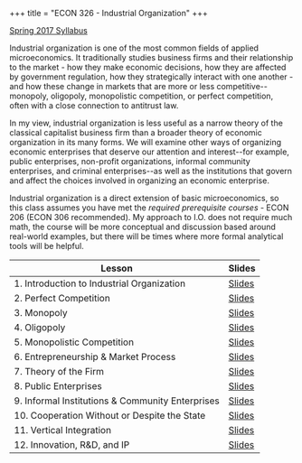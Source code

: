 +++
title = "ECON 326 - Industrial Organization"
+++

[Spring 2017 Syllabus](https://www.dropbox.com/s/bmq7s5rttjd7s20/ECON_326_Syllabus_Safner.pdf?dl=0)

Industrial organization is one of the most common fields of applied microeconomics. It traditionally studies business firms and their relationship to the market - how they make economic decisions, how they are affected by government regulation, how they strategically interact with one another - and how these change in markets that are more or less competitive--monopoly, oligopoly, monopolistic competition, or perfect competition, often with a close connection to antitrust law. 

In my view, industrial organization is less useful as a narrow theory of the classical capitalist business firm than a broader theory of economic organization in its many forms. We will examine other ways of organizing economic enterprises that deserve our attention and interest--for example, public enterprises, non-profit organizations, informal community enterprises, and criminal enterprises--as well as the institutions that govern and affect the choices involved in organizing an economic enterprise. 

Industrial organization is a direct extension of basic microeconomics, so this class assumes you have met the *required prerequisite courses* - ECON 206 (ECON 306 recommended). My approach to I.O. does not require much math, the course will be more conceptual and discussion based around real-world examples, but there will be times where more formal analytical tools will be helpful.  


| Lesson | Slides |
|---|---|
| 1. Introduction to Industrial Organization | [Slides](https://www.dropbox.com/s/4zwqvh4xhdq8bxh/1.%20Intro%20to%20IO.pdf?dl=0) |  
| 2. Perfect Competition | [Slides](https://www.dropbox.com/s/g0vef14nfy61c59/2.%20Perfect%20Competition.pdf?dl=0) |
| 3. Monopoly | [Slides](https://www.dropbox.com/s/etm0kvylijgej5m/3.%20Monopoly.pdf?dl=0) |
| 4. Oligopoly | [Slides](https://www.dropbox.com/s/7v8imjolb63feee/4.%20Oligopoly.pdf?dl=0) |
| 5. Monopolistic Competition | [Slides](https://www.dropbox.com/s/b1yecawvs2yoy24/5.%20Monopolistic%20Competition.pdf?dl=0) |
| 6. Entrepreneurship & Market Process | [Slides](https://www.dropbox.com/s/tfid8uc5sc3q4au/6.%20Entrepreneurship%20%26%20Market%20Process.pdf?dl=0) |
| 7. Theory of the Firm | [Slides](https://www.dropbox.com/s/ozgkhrw5lz6ykga/7.%20Theory%20of%20the%20Firm.pdf?dl=0) |
| 8. Public Enterprises | [Slides](https://www.dropbox.com/s/t9vvgxq2r860y5o/8.%20Public%20Enterprises.pdf?dl=0) |
| 9. Informal Institutions & Community Enterprises | [Slides](https://www.dropbox.com/s/cxcngpq54k0gbuk/9.%20Informal%20Institutions%20%26%20Community%20Enterprises.pdf?dl=0) |
| 10. Cooperation Without or Despite the State | [Slides](https://www.dropbox.com/s/ylp8uxto5ajblxc/10.%20Cooperation%20Without%20or%20Despite%20the%20State.pdf?dl=0) |
| 11. Vertical Integration | [Slides](https://www.dropbox.com/s/3ywv9awhjxx45pw/11.%20Vertical%20Integration.pdf?dl=0) |
| 12. Innovation, R&D, and IP | [Slides](https://www.dropbox.com/s/hblgo1x63ne3t5j/12.%20Innovation%2C%20R%26D%2C%20and%20IP.pdf?dl=0) |
